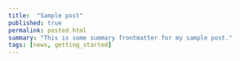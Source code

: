 ```yaml
---
title:  "Sample post"
published: true
permalink: posted.html
summary: "This is some summary frontmatter for my sample post."
tags: [news, getting_started]
---
```


<script>
window.location.href='404.html';
</script>